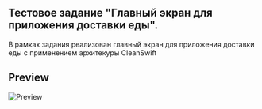 ## Тестовое задание "Главный экран для приложения доставки еды".
В рамках задания реализован главный экран для приложения доставки еды с применением архитекуры CleanSwift

## Preview
![Preview](https://github.com/discoclash/FoodApp/blob/main/Preview.gif)
